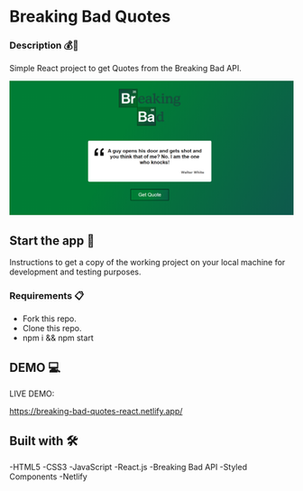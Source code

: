 # Breaking Bad Quotes
### Description 💰💸

Simple React project to get Quotes from the Breaking Bad API.

![B-B](preview-bb.PNG)

## Start the app 🚀

Instructions to get a copy of the working project on your local machine for development and testing purposes.

### Requirements 📋

* Fork this repo.
* Clone this repo.
* npm i && npm start

## DEMO 💻 

LIVE DEMO:

https://breaking-bad-quotes-react.netlify.app/

## Built with 🛠️

-HTML5
-CSS3
-JavaScript
-React.js
-Breaking Bad API
-Styled Components
-Netlify

